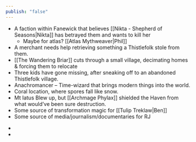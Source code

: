 ```yaml
---
publish: "false"
---
```

- A faction within Fanewick that believes [[Nikta - Shepherd of Seasons|Nikta]] has betrayed them and wants to kill her
	- Maybe for atlas? [[Atlas Mythweaver|Phil]]
- A merchant needs help retrieving something a Thistlefolk stole from them.
- [[The Wandering Briar]] cuts through a small village, decimating homes & forcing them to relocate
- Three kids have gone missing, after sneaking off to an abandoned Thistlefolk village.
- Anachromancer – Time-wizard that brings modern things into the world.
- Coral location, where spores fall like snow.
- Mt Iatus Blew up, but [[Archmage Phylax]] shielded the Haven from what would’ve been sure destruction.
- Some source of transformation magic for [[Tulip Treklaw|Ben]]
- Some source of media/journalism/documentaries for RJ
*
*
